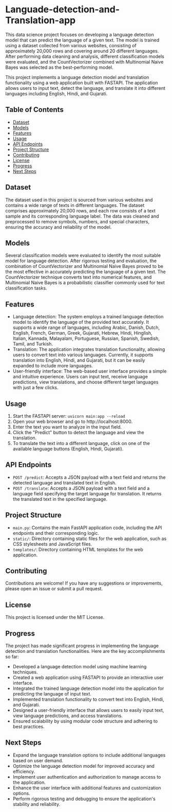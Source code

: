 # Languade-detection-and-Translation-app

This data science project focuses on developing a language detection model that can predict the language of a given text. The model is trained using a dataset collected from various websites, consisting of approximately 20,000 rows and covering around 20 different languages. After performing data cleaning and analysis, different classification models were evaluated, and the CountVectorizer combined with Multinomial Naive Bayes was selected as the best-performing model.

This project implements a language detection model and translation functionality using a web application built with FASTAPI. The application allows users to input text, detect the language, and translate it into different languages including English, Hindi, and Gujarati.

## Table of Contents

- [Dataset](#dataset)
- [Models](#models)
- [Features](#features)
- [Usage](#usage)
- [API Endpoints](#api-endpoints)
- [Project Structure](#project-structure)
- [Contributing](#contributing)
- [License](#license)
- [Progress](#progress)
- [Next Steps](#next-steps)

## Dataset

The dataset used in this project is sourced from various websites and contains a wide range of texts in different languages. The dataset comprises approximately 20,000 rows, and each row consists of a text sample and its corresponding language label. The data was cleaned and preprocessed to remove symbols, numbers, and special characters, ensuring the accuracy and reliability of the model.

## Models

Several classification models were evaluated to identify the most suitable model for language detection. After rigorous testing and evaluation, the combination of CountVectorizer and Multinomial Naive Bayes proved to be the most effective in accurately predicting the language of a given text. The CountVectorizer technique converts text into numerical features, and Multinomial Naive Bayes is a probabilistic classifier commonly used for text classification tasks.

## Features

- Language detection: The system employs a trained language detection model to identify the language of the provided text accurately. It supports a wide range of languages, including Arabic, Danish, Dutch, English, French, German, Greek, Gujarati, Hebrew, Hindi, Hinglish, Italian, Kannada, Malayalam, Portuguese, Russian, Spanish, Swedish, Tamil, and Turkish.
- Translation: The application integrates translation functionality, allowing users to convert text into various languages. Currently, it supports translation into English, Hindi, and Gujarati, but it can be easily expanded to include more languages.
- User-friendly interface: The web-based user interface provides a simple and intuitive experience. Users can input text, receive language predictions, view translations, and choose different target languages with just a few clicks.

## Usage

1. Start the FASTAPI server: `uvicorn main:app --reload`
2. Open your web browser and go to http://localhost:8000.
3. Enter the text you want to analyze in the input field.
4. Click the "Predict" button to detect the language and view the translation.
5. To translate the text into a different language, click on one of the available language buttons (English, Hindi, Gujarati).

## API Endpoints

- `POST /predict`: Accepts a JSON payload with a text field and returns the detected language and translated text in English.
- `POST /translate`: Accepts a JSON payload with a text field and a language field specifying the target language for translation. It returns the translated text in the specified language.

## Project Structure

- `main.py`: Contains the main FastAPI application code, including the API endpoints and their corresponding logic.
- `static/`: Directory containing static files for the web application, such as CSS stylesheets and JavaScript files.
- `templates/`: Directory containing HTML templates for the web application.

## Contributing

Contributions are welcome! If you have any suggestions or improvements, please open an issue or submit a pull request.

## License

This project is licensed under the MIT License.

## Progress

The project has made significant progress in implementing the language detection and translation functionalities. Here are the key accomplishments so far:

- Developed a language detection model using machine learning techniques.
- Created a web application using FASTAPI to provide an interactive user interface.
- Integrated the trained language detection model into the application for predicting the language of input text.
- Implemented translation functionality to convert text into English, Hindi, and Gujarati.
- Designed a user-friendly interface that allows users to easily input text, view language predictions, and access translations.
- Ensured scalability by using modular code structure and adhering to best practices.

## Next Steps

- Expand the language translation options to include additional languages based on user demand.
- Optimize the language detection model for improved accuracy and efficiency.
- Implement user authentication and authorization to manage access to the application.
- Enhance the user interface with additional features and customization options.
- Perform rigorous testing and debugging to ensure the application's stability and reliability.

